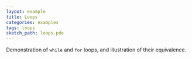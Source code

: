 ```yaml
---
layout: example
title: Loops
categories: examples
tags: loops
sketch_path: loops.pde
---
```


Demonstration of `while` and `for` loops, and illustration of their equivalence.
